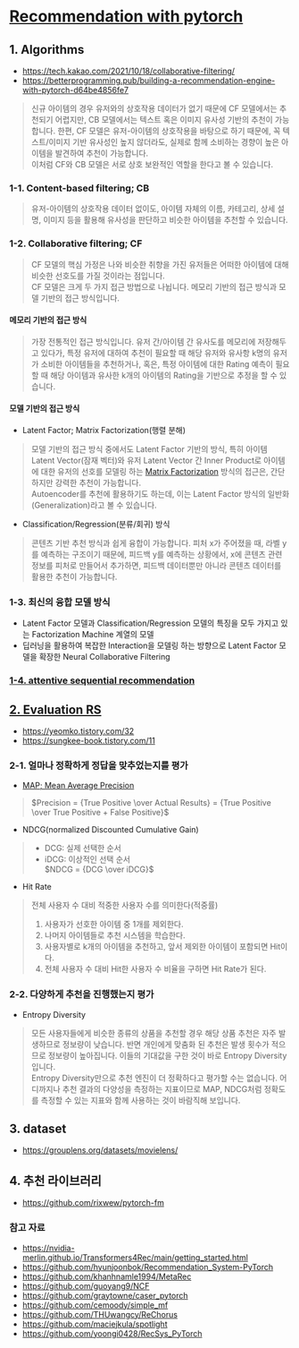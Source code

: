 # [Recommendation with pytorch](https://pytorch.org/tutorials/intermediate/torchrec_tutorial.html)

## 1. Algorithms
- https://tech.kakao.com/2021/10/18/collaborative-filtering/
- https://betterprogramming.pub/building-a-recommendation-engine-with-pytorch-d64be4856fe7
> 신규 아이템의 경우 유저와의 상호작용 데이터가 없기 때문에 CF 모델에서는 추천되기 어렵지만, CB 모델에서는 텍스트 혹은 이미지 유사성 기반의 추천이 가능합니다. 한편, CF 모델은 유저-아이템의 상호작용을 바탕으로 하기 때문에, 꼭 텍스트/이미지 기반 유사성인 높지 않더라도, 실제로 함께 소비하는 경향이 높은 아이템을 발견하여 추천이 가능합니다.   
> 이처럼 CF와 CB 모델은 서로 상호 보완적인 역할을 한다고 볼 수 있습니다.

### 1-1. Content-based filtering; CB
> 유저-아이템의 상호작용 데이터 없이도, 아이템 자체의 이름, 카테고리, 상세 설명, 이미지 등을 활용해 유사성을 판단하고 비슷한 아이템을 추천할 수 있습니다.  

### 1-2. Collaborative filtering; CF
> CF 모델의 핵심 가정은 나와 비슷한 취향을 가진 유저들은 어떠한 아이템에 대해 비슷한 선호도를 가질 것이라는 점입니다.    
> CF 모델은 크게 두 가지 접근 방법으로 나뉩니다. 메모리 기반의 접근 방식과 모델 기반의 접근 방식입니다.  
#### 메모리 기반의 접근 방식
> 가장 전통적인 접근 방식입니다. 유저 간/아이템 간 유사도를 메모리에 저장해두고 있다가, 특정 유저에 대하여 추천이 필요할 때 해당 유저와 유사항 k명의 유저가 소비한 아이템들을 추천하거나, 혹은, 특정 아이템에 대한 Rating 예측이 필요할 때 해당 아이템과 유사한 k개의 아이템의 Rating을 기반으로 추정을 할 수 있습니다.  
  
#### 모델 기반의 접근 방식
- Latent Factor; Matrix Factorization(행렬 분해)
> 모델 기반의 접근 방식 중에서도 Latent Factor 기반의 방식, 특히 아이템 Latent Vector(잠재 벡터)와 유저 Latent Vector 간 Inner Product로 아이템에 대한 유저의 선호를 모델링 하는 [Matrix Factorization](https://towardsdatascience.com/paper-summary-matrix-factorization-techniques-for-recommender-systems-82d1a7ace74) 방식의 접근은, 간단하지만 강력한 추천이 가능합니다.   
> Autoencoder를 추천에 활용하기도 하는데, 이는 Latent Factor 방식의 일반화(Generalization)라고 볼 수 있습니다.   
- Classification/Regression(분류/회귀) 방식
> 콘텐츠 기반 추천 방식과 쉽게 융합이 가능합니다. 피처 x가 주어졌을 때, 라벨 y를 예측하는 구조이기 때문에, 피드백 y를 예측하는 상황에서, x에 콘텐츠 관련 정보를 피처로 만들어서 추가하면, 피드백 데이터뿐만 아니라 콘텐츠 데이터를 활용한 추천이 가능합니다.  

### 1-3. 최신의 융합 모델 방식
- Latent Factor 모델과 Classification/Regression 모델의 특징을 모두 가지고 있는 Factorization Machine 계열의 모델  
- 딥러닝을 활용하여 복잡한 Interaction을 모델링 하는 방향으로 Latent Factor 모델을 확장한 Neural Collaborative Filtering

### [1-4. attentive sequential recommendation](https://lsjsj92.tistory.com/601)

## [2. Evaluation RS](https://velog.io/@redgem92/%EC%B6%94%EC%B2%9C%ED%99%94-%EC%8B%9C%EC%8A%A4%ED%85%9C-04.-%EC%B6%94%EC%B2%9C-%EC%8B%9C%EC%8A%A4%ED%85%9C%EC%9D%98-%ED%8F%89%EA%B0%80-%EC%A7%80%ED%91%9C)
- https://yeomko.tistory.com/32
- https://sungkee-book.tistory.com/11
### 2-1. 얼마나 정확하게 정답을 맞추었는지를 평가
- [MAP; Mean Average Precision](https://danthetech.netlify.app/DataScience/evaluation-metrics-for-recommendation-system)    
> $Precision = {True Positive \over Actual Results} = {True Positive \over True Positive + False Positive}$
  
- NDCG(normalized Discounted Cumulative Gain)
> - DCG: 실제 선택한 순서  
> - iDCG: 이상적인 선택 순서    
> $NDCG = {DCG \over iDCG}$ 
  
- Hit Rate
> 전체 사용자 수 대비 적중한 사용자 수를 의미한다(적중률)  
> 1. 사용자가 선호한 아이템 중 1개를 제외한다.  
> 2. 나머지 아이템들로 추천 시스템을 학습한다.  
> 3. 사용자별로 k개의 아이템을 추천하고, 앞서 제외한 아이템이 포함되면 Hit이다.  
> 4. 전체 사용자 수 대비 Hit한 사용자 수 비율을 구하면 Hit Rate가 된다.  
### 2-2. 다양하게 추천을 진행했는지 평가
- Entropy Diversity  
> 모든 사용자들에게 비슷한 종류의 상품을 추천할 경우 해당 상품 추천은 자주 발생하므로 정보량이 낮습니다. 반면 개인에게 맞춤화 된 추천은 발생 횟수가 적으므로 정보량이 높아집니다. 이들의 기대값을 구한 것이 바로 Entropy Diversity입니다.   
> Entropy Diversity만으로 추천 엔진이 더 정확하다고 평가할 수는 없습니다. 어디까지나 추천 결과의 다양성을 측정하는 지표이므로 MAP, NDCG처럼 정확도를 측정할 수 있는 지표와 함께 사용하는 것이 바람직해 보입니다.

## 3. dataset
- https://grouplens.org/datasets/movielens/

## 4. 추천 라이브러리
- https://github.com/rixwew/pytorch-fm

### 참고 자료
- https://nvidia-merlin.github.io/Transformers4Rec/main/getting_started.html
- https://github.com/hyunjoonbok/Recommendation_System-PyTorch
- https://github.com/khanhnamle1994/MetaRec
- https://github.com/guoyang9/NCF
- https://github.com/graytowne/caser_pytorch
- https://github.com/cemoody/simple_mf
- https://github.com/THUwangcy/ReChorus
- https://github.com/maciejkula/spotlight
- https://github.com/yoongi0428/RecSys_PyTorch


